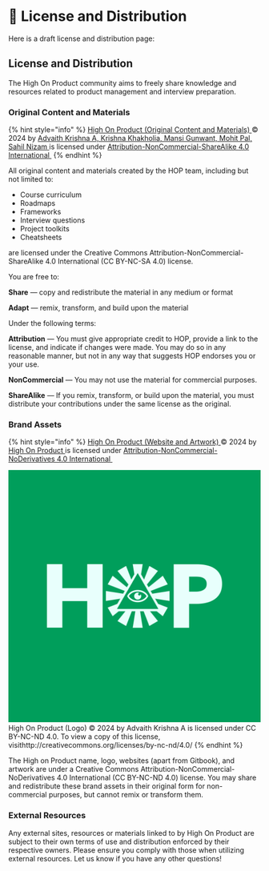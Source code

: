 # 📄 License and Distribution

Here is a draft license and distribution page:

## License and Distribution

The High On Product community aims to freely share knowledge and resources related to product management and interview preparation.

### Original Content and Materials

{% hint style="info" %}
[High On Product (Original Content and Materials) ](http://iam.highonproduct.com/)© 2024 by [Advaith Krishna A, Krishna Khakholia, Mansi Gunwant, Mohit Pal, Sahil Nizam ](https://iam.highonproduct.com/meet-the-team)is licensed under [Attribution-NonCommercial-ShareAlike 4.0 International <img src="https://chooser-beta.creativecommons.org/img/cc-logo.f0ab4ebe.svg" alt="" data-size="line"><img src="https://chooser-beta.creativecommons.org/img/cc-by.21b728bb.svg" alt="" data-size="line">](http://creativecommons.org/licenses/by-nc-sa/4.0/?ref=chooser-v1)
{% endhint %}

All original content and materials created by the HOP team, including but not limited to:

* Course curriculum
* Roadmaps
* Frameworks
* Interview questions
* Project toolkits
* Cheatsheets

are licensed under the Creative Commons Attribution-NonCommercial-ShareAlike 4.0 International (CC BY-NC-SA 4.0) license.

You are free to:

**Share** — copy and redistribute the material in any medium or format

**Adapt** — remix, transform, and build upon the material

Under the following terms:

**Attribution** — You must give appropriate credit to HOP, provide a link to the license, and indicate if changes were made. You may do so in any reasonable manner, but not in any way that suggests HOP endorses you or your use.

**NonCommercial** — You may not use the material for commercial purposes.

**ShareAlike** — If you remix, transform, or build upon the material, you must distribute your contributions under the same license as the original.

### Brand Assets

{% hint style="info" %}
[High On Product (Website and Artwork) ](https://highonproduct.com/)© 2024 by [High On Product ](https://highonproduct.com/)is licensed under [Attribution-NonCommercial-NoDerivatives 4.0 International <img src="https://chooser-beta.creativecommons.org/img/cc-logo.f0ab4ebe.svg" alt="" data-size="line"><img src="https://chooser-beta.creativecommons.org/img/cc-by.21b728bb.svg" alt="" data-size="line">](http://creativecommons.org/licenses/by-nc-nd/4.0/?ref=chooser-v1)

<img src=".gitbook/assets/High On Product (Logo).svg" alt="" data-size="line"> High On Product (Logo) © 2024 by Advaith Krishna A is licensed under CC BY-NC-ND 4.0. To view a copy of this license, visithttp://creativecommons.org/licenses/by-nc-nd/4.0/
{% endhint %}

The High on Product name, logo, websites (apart from Gitbook), and artwork are under a Creative Commons Attribution-NonCommercial-NoDerivatives 4.0 International (CC BY-NC-ND 4.0) license. You may share and redistribute these brand assets in their original form for non-commercial purposes, but cannot remix or transform them.

### External Resources

Any external sites, resources or materials linked to by High On Product are subject to their own terms of use and distribution enforced by their respective owners. Please ensure you comply with those when utilizing external resources. Let us know if you have any other questions!
